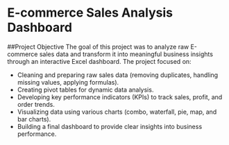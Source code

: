 # E-commerce Sales Analysis Dashboard
##Project Objective
The goal of this project was to analyze raw E-commerce sales data and transform it into meaningful business insights through an interactive Excel dashboard. The project focused on:
-	Cleaning and preparing raw sales data (removing duplicates, handling missing values, applying formulas).
-	Creating pivot tables for dynamic data analysis.
-	Developing key performance indicators (KPIs) to track sales, profit, and order trends.
-	Visualizing data using various charts (combo, waterfall, pie, map, and bar charts).
-	Building a final dashboard to provide clear insights into business performance.

